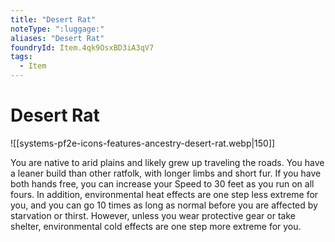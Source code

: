 ```yaml
---
title: "Desert Rat"
noteType: ":luggage:"
aliases: "Desert Rat"
foundryId: Item.4qk9OsxBD3iA3qV7
tags:
  - Item
---
```


# Desert Rat
![[systems-pf2e-icons-features-ancestry-desert-rat.webp|150]]

You are native to arid plains and likely grew up traveling the roads. You have a leaner build than other ratfolk, with longer limbs and short fur. If you have both hands free, you can increase your Speed to 30 feet as you run on all fours. In addition, environmental heat effects are one step less extreme for you, and you can go 10 times as long as normal before you are affected by starvation or thirst. However, unless you wear protective gear or take shelter, environmental cold effects are one step more extreme for you.

